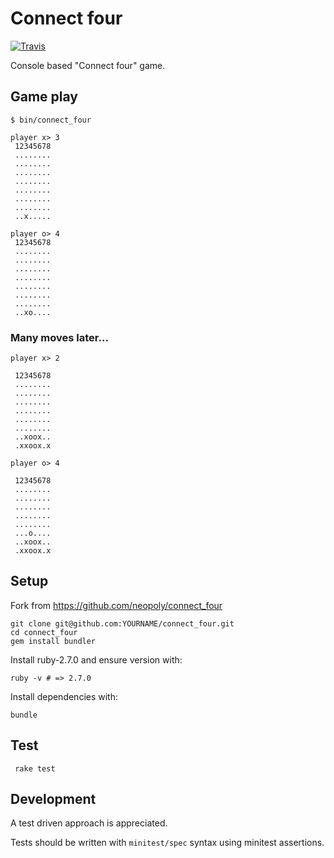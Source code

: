 [travis]: https://travis-ci.org/neopoly/connect_four

# Connect four

[![Travis](https://img.shields.io/travis/neopoly/connect_four.svg?branch=master)][travis]

Console based "Connect four" game.

## Game play

```shell
$ bin/connect_four
```

```shell
player x> 3
 12345678
 ........
 ........
 ........
 ........
 ........
 ........
 ........
 ..x.....
```

```shell
player o> 4
 12345678
 ........
 ........
 ........
 ........
 ........
 ........
 ........
 ..xo....
```

### Many moves later...

```shell
player x> 2

 12345678
 ........
 ........
 ........
 ........
 ........
 ........
 ..xoox..
 .xxoox.x
```

```shell
player o> 4

 12345678
 ........
 ........
 ........
 ........
 ........
 ...o....
 ..xoox..
 .xxoox.x
```

## Setup

Fork from https://github.com/neopoly/connect_four

```shell
git clone git@github.com:YOURNAME/connect_four.git
cd connect_four
gem install bundler
```

Install ruby-2.7.0 and ensure version with:

```shell
ruby -v # => 2.7.0
```

Install dependencies with:

```shell
bundle
```

## Test

```shell
 rake test
```

## Development

A test driven approach is appreciated.

Tests should be written with `minitest/spec` syntax using minitest assertions.
